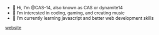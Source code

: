 - 👋 Hi, I’m @CAS-14, also known as CAS or dynamite14
- 👀 I’m interested in coding, gaming, and creating music
- 🌱 I’m currently learning javascript and better web development skills

<a href="https://www.act25.com" target="_blank">website</a><br>
